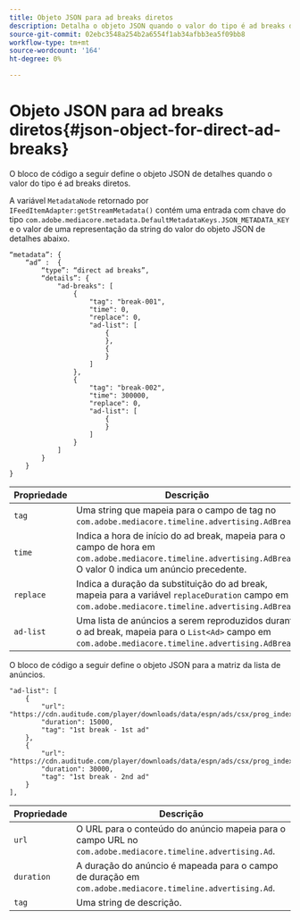 ```yaml
---
title: Objeto JSON para ad breaks diretos
description: Detalha o objeto JSON quando o valor do tipo é ad breaks diretos
source-git-commit: 02ebc3548a254b2a6554f1ab34afbb3ea5f09bb8
workflow-type: tm+mt
source-wordcount: '164'
ht-degree: 0%

---
```


# Objeto JSON para ad breaks diretos{#json-object-for-direct-ad-breaks}

O bloco de código a seguir define o objeto JSON de detalhes quando o valor do tipo é ad breaks diretos.

A variável `MetadataNode` retornado por `IFeedItemAdapter:getStreamMetadata()` contém uma entrada com chave do tipo `com.adobe.mediacore.metadata.DefaultMetadataKeys.JSON_METADATA_KEY` e o valor de uma representação da string do valor do objeto JSON de detalhes abaixo.

```
“metadata”: { 
    “ad” :  { 
        “type”: “direct ad breaks”, 
        “details”: { 
            "ad-breaks": [ 
                { 
                    "tag": "break-001", 
                    "time": 0, 
                    "replace": 0, 
                    "ad-list": [ 
                        { 
                        }, 
                        { 
                        } 
                    ] 
                }, 
                { 
                    "tag": "break-002", 
                    "time": 300000, 
                    "replace": 0, 
                    "ad-list": [ 
                        { 
                        } 
                    ] 
                } 
            ] 
        } 
    } 
} 
```

| Propriedade | Descrição |
|---|---|
| `tag` | Uma string que mapeia para o campo de tag no `com.adobe.mediacore.timeline.advertising.AdBreak`. |
| `time` | Indica a hora de início do ad break, mapeia para o campo de hora em `com.adobe.mediacore.timeline.advertising.AdBreak`. O valor 0 indica um anúncio precedente. |
| `replace` | Indica a duração da substituição do ad break, mapeia para a variável `replaceDuration` campo em `com.adobe.mediacore.timeline.advertising.AdBreak`. |
| `ad-list` | Uma lista de anúncios a serem reproduzidos durante o ad break, mapeia para o `List<Ad>` campo em `com.adobe.mediacore.timeline.advertising.AdBreak`. |

O bloco de código a seguir define o objeto JSON para a matriz da lista de anúncios.

```
"ad-list": [ 
    { 
        "url": "https://cdn.auditude.com/player/downloads/data/espn/ads/csx/prog_index.m3u8", 
        "duration": 15000, 
        "tag": "1st break - 1st ad" 
    }, 
    { 
        "url": "https://cdn.auditude.com/player/downloads/data/espn/ads/csx/prog_index.m3u8", 
        "duration": 30000, 
        "tag": "1st break - 2nd ad" 
    } 
], 
```

| Propriedade | Descrição |
|---|---|
| `url` | O URL para o conteúdo do anúncio mapeia para o campo URL no `com.adobe.mediacore.timeline.advertising.Ad`. |
| `duration` | A duração do anúncio é mapeada para o campo de duração em `com.adobe.mediacore.timeline.advertising.Ad`. |
| `tag` | Uma string de descrição. |
